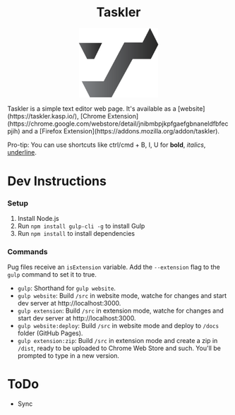 <h1 align="center">
  Taskler
</h1>
<p align="center">
  <a href="https://taskler.kasp.io/" title="Taskler"><img alt="Quill Logo" src="https://raw.githubusercontent.com/SpectralKH/taskler/9363a32916f6f0f7316528c92a7df265a5b53d62/logo/logo.png" width="180"></a>
</p>
Taskler is a simple text editor web page. It's available as a [website](https://taskler.kasp.io/), [Chrome Extension](https://chrome.google.com/webstore/detail/jnibmbpjkpfgaefgbnaneldfbfecpjih) and a [Firefox Extension](https://addons.mozilla.org/addon/taskler).

Pro-tip: You can use shortcuts like ctrl/cmd + B, I, U for <b>bold</b>, <i>italics</i>, <u>underline</u>.

# Dev Instructions

### Setup
1. Install Node.js
2. Run `npm install gulp-cli -g` to install Gulp
3. Run `npm install` to install dependencies

### Commands
Pug files receive an `isExtension` variable. Add the `--extension` flag to the `gulp` command to set it to true.
- `gulp`: Shorthand for `gulp website`.
- `gulp website`: Build `/src` in website mode, watche for changes and start dev server at http://localhost:3000.
- `gulp extension`: Build `/src` in extension mode, watche for changes and start dev server at http://localhost:3000.
- `gulp website:deploy`: Build `/src` in website mode and deploy to `/docs` folder (GitHub Pages).
- `gulp extension:zip`: Build `/src` in extension mode and create a zip in `/dist`, ready to be uploaded to Chrome Web Store and such. You'll be prompted to type in a new version.

# ToDo
- Sync
